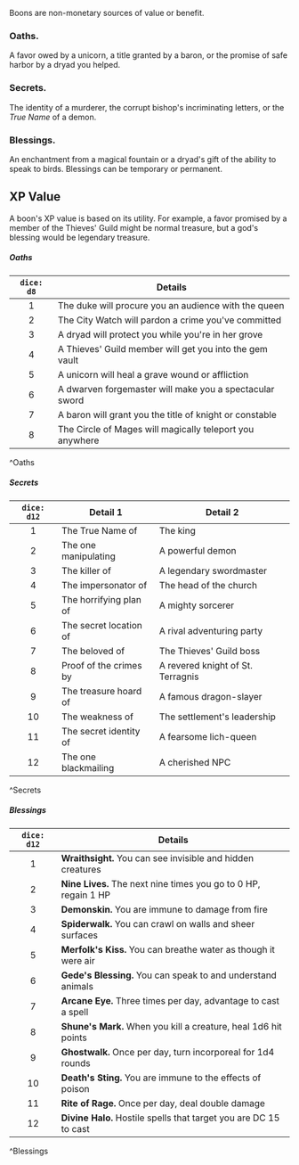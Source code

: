 
Boons are non-monetary sources of value or benefit.

### **Oaths.** 
A favor owed by a unicorn, a title granted by a baron, or the promise of safe harbor by a dryad you helped.

### **Secrets.**
The identity of a murderer, the corrupt bishop's incriminating letters, or the *True Name* of a demon.

### **Blessings.**
An enchantment from a magical fountain or a dryad's gift of the ability to speak to birds. Blessings can be temporary or permanent.

## **XP Value**
A boon's XP value is based on its utility. For example, a favor promised by a member of the Thieves' Guild might be normal treasure, but a god's blessing would be legendary treasure.

##### Oaths
| `dice: d8` | Details                                                  |
|:----------:| -------------------------------------------------------- |
|     1      | The duke will procure you an audience with the queen     |
|     2      | The City Watch will pardon a crime you've committed      |
|     3      | A dryad will protect you while you're in her grove       |
|     4      | A Thieves' Guild member will get you into the gem vault  |
|     5      | A unicorn will heal a grave wound or affliction          |
|     6      | A dwarven forgemaster will make you a spectacular sword  |
|     7      | A baron will grant you the title of knight or constable  |
|     8      | The Circle of Mages will magically teleport you anywhere |
^Oaths


##### Secrets
| `dice: d12` | Detail 1               | Detail 2                          |
|:-----------:| ---------------------- | --------------------------------- |
|      1      | The True Name of       | The king                          |
|      2      | The one manipulating   | A powerful demon                  |
|      3      | The killer of          | A legendary swordmaster           |
|      4      | The impersonator of    | The head of the church            |
|      5      | The horrifying plan of | A mighty sorcerer                 |
|      6      | The secret location of | A rival adventuring party         |
|      7      | The beloved of         | The Thieves' Guild boss           |
|      8      | Proof of the crimes by | A revered knight of St. Terragnis |
|      9      | The treasure hoard of  | A famous dragon-slayer            |
|     10      | The weakness of        | The settlement's leadership       |
|     11      | The secret identity of | A fearsome lich-queen             |
|     12      | The one blackmailing   | A cherished NPC                   |
^Secrets

##### Blessings
| `dice: d12` | Details                                                           |
|:-----------:| ----------------------------------------------------------------- |
|      1      | **Wraithsight.** You can see invisible and hidden creatures       |
|      2      | **Nine Lives.** The next nine times you go to 0 HP, regain 1 HP   |
|      3      | **Demonskin.** You are immune to damage from fire                 |
|      4      | **Spiderwalk.** You can crawl on walls and sheer surfaces         |
|      5      | **Merfolk's Kiss.** You can breathe water as though it were air   |
|      6      | **Gede's Blessing.** You can speak to and understand animals      |
|      7      | **Arcane Eye.** Three times per day, advantage to cast a spell    |
|      8      | **Shune's Mark.** When you kill a creature, heal 1d6 hit points   |
|      9      | **Ghostwalk.** Once per day, turn incorporeal for 1d4 rounds      |
|     10      | **Death's Sting.** You are immune to the effects of poison        |
|     11      | **Rite of Rage.** Once per day, deal double damage                |
|     12      | **Divine Halo.** Hostile spells that target you are DC 15 to cast |
^Blessings
